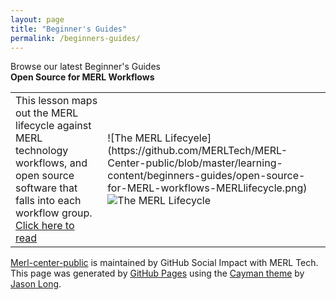 ```yaml
---
layout: page
title: "Beginner's Guides"
permalink: /beginners-guides/
---
```



<!DOCTYPE html>
<html lang="en-us">
  <head>
    <meta charset="UTF-8">
    <title>Merl-center-public by MERLTech</title>
    <meta name="viewport" content="width=device-width, initial-scale=1">
    <link rel="stylesheet" type="text/css" href="stylesheets/normalize.css" media="screen">
    <link href='https://fonts.googleapis.com/css?family=Open+Sans:400,700' rel='stylesheet' type='text/css'>
    <link rel="stylesheet" type="text/css" href="stylesheets/stylesheet.css" media="screen">
    <link rel="stylesheet" type="text/css" href="stylesheets/github-light.css" media="screen">
  </head>
  <body>
    <section class="page-header"> Browse our latest Beginner's Guides</section>
   <section class="main-content">
<strong>Open Source for MERL Workflows</strong>
<table>
  <tr>
    <td>This lesson maps out the MERL lifecycle against MERL technology workflows, and open source software that falls into each workflow group. <a href="https://github.com/MERLTech/MERL-Center-public/blob/master/learning-content/beginners-guides/open-source-for-MERL-workflows-MERLlifecycle.md" target="_blank">Click here to read</a>    
    </td>
      <td>![The MERL Lifecyele](https://github.com/MERLTech/MERL-Center-public/blob/master/learning-content/beginners-guides/open-source-for-MERL-workflows-MERLlifecycle.png)<img src="https://github.com/MERLTech/MERL-Center-public/blob/master/learning-content/beginners-guides/open-source-for-MERL-workflows-MERLlifecycle.png" alt="The MERL Lifecycle"></td>
  </tr>
  </table>
    <footer class="site-footer">
        <span class="site-footer-owner"><a href="https://github.com/MERLTech/MERL-Center-public">Merl-center-public</a> is maintained by GitHub Social Impact with MERL Tech.</span>
        <span class="site-footer-credits">This page was generated by <a href="https://pages.github.com">GitHub Pages</a> using the <a href="https://github.com/jasonlong/cayman-theme">Cayman theme</a> by <a href="https://twitter.com/jasonlong">Jason Long</a>.</span>
      </footer>
    </section>
  </body>
</html>
